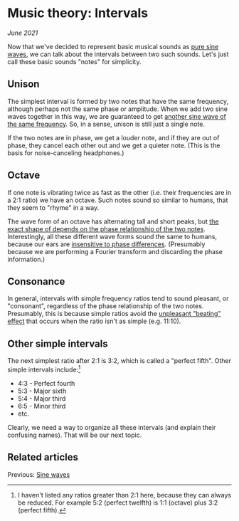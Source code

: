 # Music theory: Intervals

*June 2021*

Now that we've decided to represent basic musical sounds as [pure sine waves](SineWaves.html), we can talk about the intervals between two such sounds. Let's just call these basic sounds "notes" for simplicity.

## Unison
The simplest interval is formed by two notes that have the same frequency, although perhaps not the same phase or amplitude. When we add two sine waves together in this way, we are guaranteed to get [another sine wave of the same frequency](https://www.desmos.com/calculator/unwtutu7bl). So, in a sense, unison is still just a single note.

If the two notes are in phase, we get a louder note, and if they are out of phase, they cancel each other out and we get a quieter note. (This is the basis for noise-canceling headphones.)

## Octave
If one note is vibrating twice as fast as the other (i.e. their  frequencies are in a 2:1 ratio) we have an octave. Such notes sound so similar to humans, that they seem to "rhyme" in a way.

The wave form of an octave has alternating tall and short peaks, but [the exact shape of depends on the phase relationship of the two notes](https://www.desmos.com/calculator/7idxde6tyo). Interestingly, all these different wave forms sound the same to humans, because our ears are [insensitive to phase differences](https://ptolemy.berkeley.edu/eecs20/week8/phase.html). (Presumably because we are performing a Fourier transform and discarding the phase information.)

## Consonance
In general, intervals with simple frequency ratios tend to sound pleasant, or "consonant", regardless of the phase relationship of the two notes. Presumably, this is because simple ratios avoid the [unpleasant "beating" effect](https://www.phys.uconn.edu/~gibson/Notes/Section5_5/Sec5_5.htm) that occurs when the ratio isn't as simple (e.g. 11:10).

## Other simple intervals
The next simplest ratio after 2:1 is 3:2, which is called a "perfect fifth". Other simple intervals include:[^1]
* 4:3 - Perfect fourth
* 5:3 - Major sixth
* 5:4 - Major third
* 6:5 - Minor third
* etc.

Clearly, we need a way to organize all these intervals (and explain their confusing names). That will be our next topic.

## Related articles
Previous: [Sine waves](SineWaves.html)

[^1]: I haven't listed any ratios greater than 2:1 here, because they can always be reduced. For example 5:2 (perfect twelfth) is 1:1 (octave) plus 3:2 (perfect fifth).
<!--stackedit_data:
eyJoaXN0b3J5IjpbLTEzMTY2ODk3NTIsNzc3NzY3MTU1LDE5OD
U4NzI2NDJdfQ==
-->